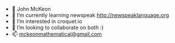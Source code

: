 - 👋 John McKeon
- 🌱 I’m currently learning newspeak http://newspeaklanguage.org
- 👀 I’m interested in croquet.io
- 💞️ I’m looking to collaborate on both :)
- 📫 mckeonmathematical@gmail.com

<!---
p3anoman/p3anoman is a ✨ special ✨ repository because its `README.md` (this file) appears on your GitHub profile.
You can click the Preview link to take a look at your changes.
--->
